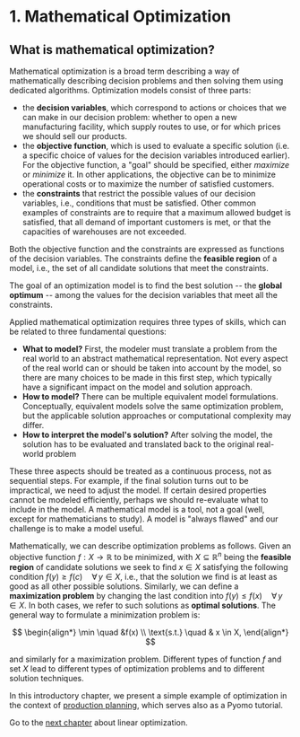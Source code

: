 # 1. Mathematical Optimization

## What is mathematical optimization?

Mathematical optimization is a broad term describing a way of mathematically describing decision problems and then solving them using dedicated algorithms. Optimization models consist of three parts:

- the **decision variables**, which correspond to actions or choices that we can make in our decision problem: whether to open a new manufacturing facility, which supply routes to use, or for which prices we should sell our products. 
- the **objective function**, which is used to evaluate a specific solution (i.e. a specific choice of values for the decision variables introduced earlier). For the objective function, a "goal" should be specified, either _maximize_ or _minimize_ it. In other applications, the objective can be to minimize operational costs or to maximize the number of satisfied customers.
- the **constraints** that restrict the possible values of our decision variables, i.e., conditions that must be satisfied. Other common examples of constraints are to require that a maximum allowed budget is satisfied, that all demand of important customers is met, or that the capacities of warehouses are not exceeded. 

Both the objective function and the constraints are expressed as functions of the decision variables. The constraints define the **feasible region** of a model, i.e., the set of all candidate solutions that meet the constraints.

The goal of an optimization model is to find the best solution -- the **global optimum** -- among the values for the decision variables that meet all the constraints. 

Applied mathematical optimization requires three types of skills, which can be related to three fundamental questions:
- **What to model?** First, the modeler must translate a problem from the real world to an abstract mathematical representation. Not every aspect of the real world can or should be taken into account by the model, so there are many choices to be made in this first step, which typically have a significant impact on the model and solution approach.
- **How to model?** There can be multiple equivalent model formulations. Conceptually, equivalent models solve the same optimization problem, but the applicable solution approaches or computational complexity may differ.
- **How to interpret the model's solution?** After solving the model, the solution has to be evaluated and translated back to the original real-world problem

These three aspects should be treated as a continuous process, not as sequential steps. For example, if the final solution turns out to be impractical, we need to adjust the model. If certain desired properties cannot be modeled efficiently, perhaps we should re-evaluate what to include in the model. A mathematical model is a tool, not a goal (well, except for mathematicians to study). A model is "always flawed" and our challenge is to make a model useful.

Mathematically, we can describe optimization problems as follows. Given an objective function $f: X \to \mathbb{R}$ to be minimized, with $X\subseteq \mathbb R^n$ being the **feasible region** of candidate solutions we seek to find $x \in X$ satisfying the following condition $f(y) \geq f(c) \quad \forall \, y \in X$, i.e., that the solution we find is at least as good as all other possible solutions. Similarly, we can define a **maximization problem** by changing the last condition into $f(y) \leq f(x) \quad \forall \, y \in X$. In both cases, we refer to such solutions as **optimal solutions**. The general way to formulate a minimization problem is:

$$
\begin{align*}
        \min \quad &f(x)  \\
        \text{s.t.} \quad & x \in X,
\end{align*}
$$

and similarly for a maximization problem. Different types of function $f$ and set $X$ lead to different types of optimization problems and to different solution techniques.

In this introductory chapter, we present a simple example of optimization in the context of [production planning](production-planning.ipynb), which serves also as a Pyomo tutorial.

Go to the [next chapter](../02/02.00.md) about linear optimization.